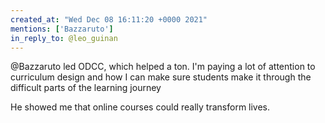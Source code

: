 ```yaml
---
created_at: "Wed Dec 08 16:11:20 +0000 2021"
mentions: ['Bazzaruto']
in_reply_to: @leo_guinan
---
```


@Bazzaruto led ODCC, which helped a ton. I'm paying a lot of attention to curriculum design and how I can make sure students make it through the difficult parts of the learning journey

He showed me that online courses could really transform lives.